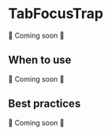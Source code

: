 # TabFocusTrap

📝 Coming soon 🐬

## When to use

📝 Coming soon 🐬

## Best practices

📝 Coming soon 🐬
